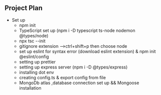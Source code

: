 ## Project Plan
- Set up
  - npm init
  - TypeScript set up (npm i -D typescript ts-node nodemon @types/node)
  - npx tsc --init
  - gitignore extension -->ctrl+shift+p then choose node
  - set up eslint for syntax error (download eslint extension) & npm init @eslint/config
  - setting up prettier
  - setting up express server (npm i -D @types/express)
  - installing dot env
  - creating config.ts & export config from file
  - MongoDb atlas ,database connection set up && Mongoose installation

